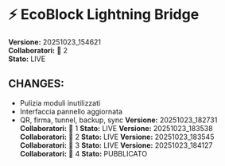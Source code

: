 # ⚡ EcoBlock Lightning Bridge

**Versione:** 20251023_154621  
**Collaboratori:** 🪪 2  
**Stato:** LIVE

## CHANGES:
- Pulizia moduli inutilizzati
- Interfaccia pannello aggiornata
- QR, firma, tunnel, backup, sync
**Versione:** 20251023_182731
**Collaboratori:** 🪪 1
**Stato:** LIVE
**Versione:** 20251023_183538
**Collaboratori:** 🪪 2
**Stato:** LIVE
**Versione:** 20251023_183545
**Collaboratori:** 🪪 3
**Stato:** LIVE
**Versione:** 20251023_184127
**Collaboratori:** 🪪 4
**Stato:** PUBBLICATO
